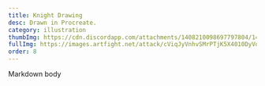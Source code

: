 ```yaml
---
title: Knight Drawing
desc: Drawn in Procreate.
category: illustration
thumbImg: https://cdn.discordapp.com/attachments/1408210098697797804/1408213380149415956/image.png?ex=68a8ec69&is=68a79ae9&hm=7a23f30e22fbbaa438bec0a360125e90927e6c0b44d9814d47eedacb8024fecd&
fullImg: https://images.artfight.net/attack/cViqJyVnhvSMrPTjK5X4010DyVoy6Y8jrZ6Nha8lpXVA2l4h2xilds3Gplhr.png?t=1752983870
order: 8
---
```

Markdown body